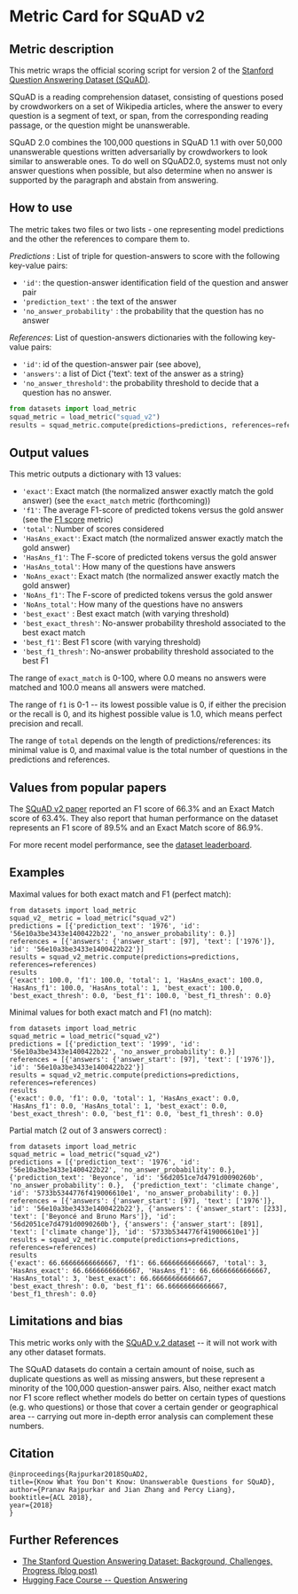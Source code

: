 # Metric Card for SQuAD v2

## Metric description
This metric wraps the official scoring script for version 2 of the [Stanford Question Answering Dataset (SQuAD)](https://huggingface.co/datasets/squad_v2).

SQuAD is a reading comprehension dataset, consisting of questions posed by crowdworkers on a set of Wikipedia articles, where the answer to every question is a segment of text, or span, from the corresponding reading passage, or the question might be unanswerable.

SQuAD 2.0 combines the 100,000 questions in SQuAD 1.1 with over 50,000 unanswerable questions written adversarially by crowdworkers to look similar to answerable ones. To do well on SQuAD2.0, systems must not only answer questions when possible, but also determine when no answer is supported by the paragraph and abstain from answering.

## How to use 

The metric takes two files or two lists - one representing model predictions and the other the references to compare them to. 

*Predictions* : List of triple for question-answers to score with the following key-value pairs:
* `'id'`:  the question-answer identification field of the question and answer pair 
* `'prediction_text'` : the text of the answer
* `'no_answer_probability'` : the probability that the question has no answer

*References*: List of question-answers dictionaries with the following key-value pairs:
* `'id'`: id of the question-answer pair (see above),
* `'answers'`: a list of Dict {'text': text of the answer as a string}
*  `'no_answer_threshold'`: the probability threshold to decide that a question has no answer.

```python
from datasets import load_metric
squad_metric = load_metric("squad_v2")
results = squad_metric.compute(predictions=predictions, references=references)
```
## Output values

This metric outputs a dictionary with 13 values: 
* `'exact'`: Exact match (the normalized answer exactly match the gold answer) (see the `exact_match` metric (forthcoming))
* `'f1'`: The average F1-score of predicted tokens versus the gold answer (see the [F1 score](https://huggingface.co/metrics/f1) metric)
* `'total'`: Number of scores considered
* `'HasAns_exact'`: Exact match (the normalized answer exactly match the gold answer)
* `'HasAns_f1'`:  The F-score of predicted tokens versus the gold answer
* `'HasAns_total'`: How many of the questions have answers
* `'NoAns_exact'`: Exact match (the normalized answer exactly match the gold answer)
* `'NoAns_f1'`: The F-score of predicted tokens versus the gold answer
* `'NoAns_total'`: How many of the questions have no answers
* `'best_exact'` : Best exact match (with varying threshold)
* `'best_exact_thresh'`: No-answer probability threshold associated to the best exact match
* `'best_f1'`: Best F1 score (with varying threshold)
* `'best_f1_thresh'`: No-answer probability threshold associated to the best F1


The range of `exact_match` is 0-100, where 0.0 means no answers were matched and 100.0 means all answers were matched. 

The range of `f1` is 0-1 -- its lowest possible value is 0, if either the precision or the recall is 0, and its highest possible value is 1.0, which means perfect precision and recall.

The range of `total` depends on the length of predictions/references: its minimal value is 0, and maximal value is the total number of questions in the predictions and references.

## Values from popular papers
The [SQuAD v2 paper](https://arxiv.org/pdf/1806.03822.pdf) reported an F1 score of 66.3% and an Exact Match score of 63.4%. 
They also report that human performance on the dataset represents an F1 score of 89.5% and an Exact Match score of 86.9%.

For more recent model performance, see the [dataset leaderboard](https://paperswithcode.com/dataset/squad).

## Examples 

Maximal values for both exact match and F1 (perfect match):

    from datasets import load_metric
    squad_v2_ metric = load_metric("squad_v2")
    predictions = [{'prediction_text': '1976', 'id': '56e10a3be3433e1400422b22', 'no_answer_probability': 0.}]
    references = [{'answers': {'answer_start': [97], 'text': ['1976']}, 'id': '56e10a3be3433e1400422b22'}]
    results = squad_v2_metric.compute(predictions=predictions, references=references)
    results
    {'exact': 100.0, 'f1': 100.0, 'total': 1, 'HasAns_exact': 100.0, 'HasAns_f1': 100.0, 'HasAns_total': 1, 'best_exact': 100.0, 'best_exact_thresh': 0.0, 'best_f1': 100.0, 'best_f1_thresh': 0.0}


Minimal values for both exact match and F1 (no match):

    from datasets import load_metric
    squad_metric = load_metric("squad_v2")
    predictions = [{'prediction_text': '1999', 'id': '56e10a3be3433e1400422b22', 'no_answer_probability': 0.}]
    references = [{'answers': {'answer_start': [97], 'text': ['1976']}, 'id': '56e10a3be3433e1400422b22'}]
    results = squad_v2_metric.compute(predictions=predictions, references=references)
    results
    {'exact': 0.0, 'f1': 0.0, 'total': 1, 'HasAns_exact': 0.0, 'HasAns_f1': 0.0, 'HasAns_total': 1, 'best_exact': 0.0, 'best_exact_thresh': 0.0, 'best_f1': 0.0, 'best_f1_thresh': 0.0}
    
Partial match (2 out of 3 answers correct) : 

    from datasets import load_metric
    squad_metric = load_metric("squad_v2")
    predictions = [{'prediction_text': '1976', 'id': '56e10a3be3433e1400422b22', 'no_answer_probability': 0.}, {'prediction_text': 'Beyonce', 'id': '56d2051ce7d4791d0090260b', 'no_answer_probability': 0.},  {'prediction_text': 'climate change', 'id': '5733b5344776f419006610e1', 'no_answer_probability': 0.}]
    references = [{'answers': {'answer_start': [97], 'text': ['1976']}, 'id': '56e10a3be3433e1400422b22'}, {'answers': {'answer_start': [233], 'text': ['Beyoncé and Bruno Mars']}, 'id': '56d2051ce7d4791d0090260b'}, {'answers': {'answer_start': [891], 'text': ['climate change']}, 'id': '5733b5344776f419006610e1'}]
    results = squad_v2_metric.compute(predictions=predictions, references=references)
    results
    {'exact': 66.66666666666667, 'f1': 66.66666666666667, 'total': 3, 'HasAns_exact': 66.66666666666667, 'HasAns_f1': 66.66666666666667, 'HasAns_total': 3, 'best_exact': 66.66666666666667, 'best_exact_thresh': 0.0, 'best_f1': 66.66666666666667, 'best_f1_thresh': 0.0}

## Limitations and bias
This metric works only with the [SQuAD v.2 dataset](https://huggingface.co/datasets/squad_v2) -- it will not work with any other dataset formats.

The SQuAD datasets do contain a certain amount of noise, such as duplicate questions as well as missing answers, but these represent a minority of the 100,000 question-answer pairs. Also, neither exact match nor F1 score reflect whether models do better on certain types of questions (e.g. who questions) or those that cover a certain gender or geographical area -- carrying out more in-depth error analysis can complement these numbers. 


## Citation

    @inproceedings{Rajpurkar2018SQuAD2,
    title={Know What You Don't Know: Unanswerable Questions for SQuAD},
    author={Pranav Rajpurkar and Jian Zhang and Percy Liang},
    booktitle={ACL 2018},
    year={2018}
    }
    
## Further References 

- [The Stanford Question Answering Dataset: Background, Challenges, Progress (blog post)](https://rajpurkar.github.io/mlx/qa-and-squad/)
- [Hugging Face Course -- Question Answering](https://huggingface.co/course/chapter7/7)
